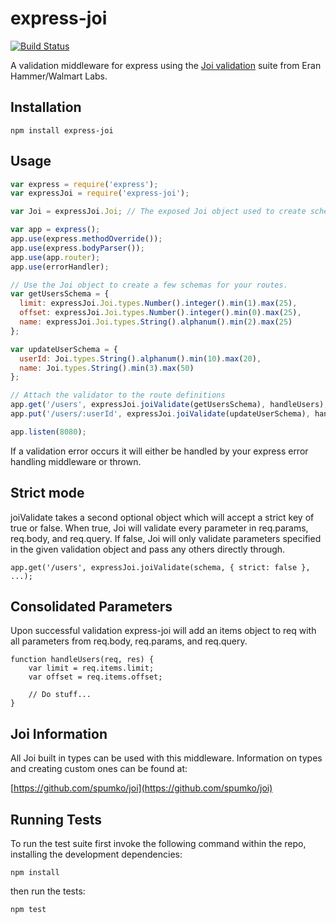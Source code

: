 express-joi
===========

[![Build Status](https://travis-ci.org/petreboy14/express-joi.png)](https://travis-ci.org/petreboy14/express-joi)


A validation middleware for express using the [Joi validation](https://github.com/spumko/joi) suite from Eran Hammer/Walmart Labs.

## Installation
```
npm install express-joi
```    
## Usage
```javascript
var express = require('express');
var expressJoi = require('express-joi');

var Joi = expressJoi.Joi; // The exposed Joi object used to create schemas and custom types

var app = express();
app.use(express.methodOverride());
app.use(express.bodyParser());
app.use(app.router);
app.use(errorHandler);

// Use the Joi object to create a few schemas for your routes. 
var getUsersSchema = {
  limit: expressJoi.Joi.types.Number().integer().min(1).max(25),
  offset: expressJoi.Joi.types.Number().integer().min(0).max(25),
  name: expressJoi.Joi.types.String().alphanum().min(2).max(25)
};

var updateUserSchema = {
  userId: Joi.types.String().alphanum().min(10).max(20),
  name: Joi.types.String().min(3).max(50)
};

// Attach the validator to the route definitions
app.get('/users', expressJoi.joiValidate(getUsersSchema), handleUsers);
app.put('/users/:userId', expressJoi.joiValidate(updateUserSchema), handleUpdateUser);

app.listen(8080);
```
If a validation error occurs it will either be handled by your express error handling middleware or thrown.

## Strict mode

joiValidate takes a second optional object which will accept a strict key of true or false. When true, Joi will validate
every parameter in req.params, req.body, and req.query. If false, Joi will only validate parameters specified in the 
given validation object and pass any others directly through.

```
app.get('/users', expressJoi.joiValidate(schema, { strict: false }, ...);
```

## Consolidated Parameters

Upon successful validation express-joi will add an items object to req with all parameters from req.body, req.params, and req.query.

```
function handleUsers(req, res) {
    var limit = req.items.limit;
    var offset = req.items.offset;
    
    // Do stuff...
}
```

## Joi Information

All Joi built in types can be used with this middleware. Information on types and creating custom ones can be found at:

[https://github.com/spumko/joi](https://github.com/spumko/joi)

## Running Tests

To run the test suite first invoke the following command within the repo, installing the development dependencies:
```
npm install
```

then run the tests:
```
npm test
```
